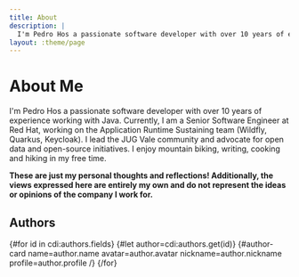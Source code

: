 ```yaml
---
title: About
description: |
  I'm Pedro Hos a passionate software developer with over 10 years of experience working with Java. Currently, I am a Senior Software Engineer at Red Hat, working on the Application Runtime Sustaining team (Wildfly, Quarkus, Keycloak). I lead the JUG Vale community and advocate for open data and open-source initiatives. I enjoy mountain biking, writing, cooking and hiking in my free time.
layout: :theme/page
---
```


# About Me

I'm Pedro Hos a passionate software developer with over 10 years of experience working with Java. Currently, I am a Senior Software Engineer at Red Hat, working on the Application Runtime Sustaining team (Wildfly, Quarkus, Keycloak). I lead the JUG Vale community and advocate for open data and open-source initiatives. I enjoy mountain biking, writing, cooking and hiking in my free time.

**These are just my personal thoughts and reflections! Additionally, the views expressed here are entirely my own and do not represent the ideas or opinions of the company I work for.**

## Authors

<div class="authors">
  <!-- authors.yml is in the data/ -->
  {#for id in cdi:authors.fields}
    {#let author=cdi:authors.get(id)}
    <!-- the author-card tag is defined in the default Roq theme -->
    {#author-card name=author.name avatar=author.avatar nickname=author.nickname profile=author.profile /}
  {/for}
</div>

